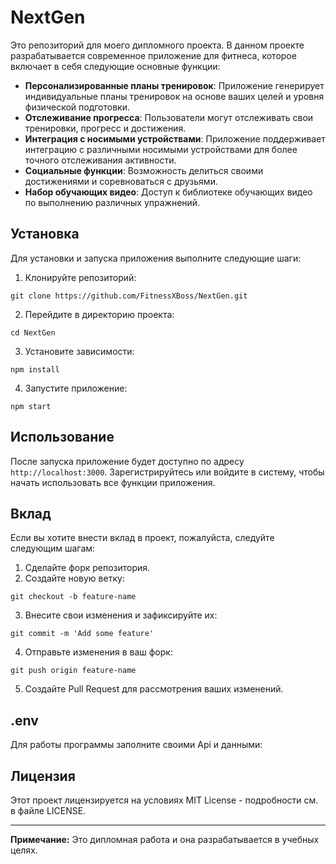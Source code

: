 # NextGen

Это репозиторий для моего дипломного проекта. В данном проекте разрабатывается современное приложение для фитнеса, которое включает в себя следующие основные функции:

- **Персонализированные планы тренировок**: Приложение генерирует индивидуальные планы тренировок на основе ваших целей и уровня физической подготовки.
- **Отслеживание прогресса**: Пользователи могут отслеживать свои тренировки, прогресс и достижения.
- **Интеграция с носимыми устройствами**: Приложение поддерживает интеграцию с различными носимыми устройствами для более точного отслеживания активности.
- **Социальные функции**: Возможность делиться своими достижениями и соревноваться с друзьями.
- **Набор обучающих видео**: Доступ к библиотеке обучающих видео по выполнению различных упражнений.

## Установка

Для установки и запуска приложения выполните следующие шаги:

1. Клонируйте репозиторий:
```
git clone https://github.com/FitnessXBoss/NextGen.git
```
2. Перейдите в директорию проекта:
```
cd NextGen
```
3. Установите зависимости:
```
npm install
```
4. Запустите приложение:
```
npm start
```

## Использование

После запуска приложение будет доступно по адресу `http://localhost:3000`. Зарегистрируйтесь или войдите в систему, чтобы начать использовать все функции приложения.

## Вклад

Если вы хотите внести вклад в проект, пожалуйста, следуйте следующим шагам:

1. Сделайте форк репозитория.
2. Создайте новую ветку:
```
git checkout -b feature-name
```
3. Внесите свои изменения и зафиксируйте их:
```
git commit -m 'Add some feature'
```
4. Отправьте изменения в ваш форк:
```
git push origin feature-name
```
5. Создайте Pull Request для рассмотрения ваших изменений.

## .env
Для работы программы заполните своими Api и данными:

## Лицензия

Этот проект лицензируется на условиях MIT License - подробности см. в файле LICENSE.



---

**Примечание:** Это дипломная работа и она разрабатывается в учебных целях.
